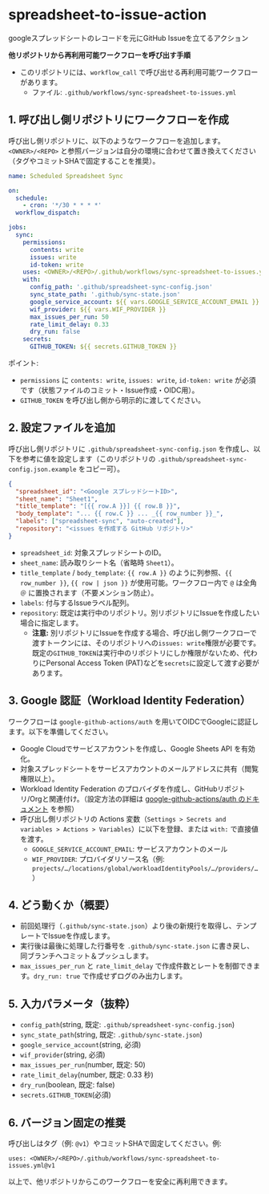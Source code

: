 # spreadsheet-to-issue-action
googleスプレッドシートのレコードを元にGitHub Issueを立てるアクション

**他リポジトリから再利用可能ワークフローを呼び出す手順**

- このリポジトリには、`workflow_call` で呼び出せる再利用可能ワークフローがあります。
  - ファイル: `.github/workflows/sync-spreadsheet-to-issues.yml`

## 1. 呼び出し側リポジトリにワークフローを作成

呼び出し側リポジトリに、以下のようなワークフローを追加します。`<OWNER>/<REPO>` と参照バージョンは自分の環境に合わせて置き換えてください（タグやコミットSHAで固定することを推奨）。

```yaml
name: Scheduled Spreadsheet Sync

on:
  schedule:
    - cron: '*/30 * * * *'
  workflow_dispatch:

jobs:
  sync:
    permissions:
      contents: write
      issues: write
      id-token: write
    uses: <OWNER>/<REPO>/.github/workflows/sync-spreadsheet-to-issues.yml@vX.Y.Z
    with:
      config_path: '.github/spreadsheet-sync-config.json'
      sync_state_path: '.github/sync-state.json'
      google_service_account: ${{ vars.GOOGLE_SERVICE_ACCOUNT_EMAIL }}
      wif_provider: ${{ vars.WIF_PROVIDER }}
      max_issues_per_run: 50
      rate_limit_delay: 0.33
      dry_run: false
    secrets:
      GITHUB_TOKEN: ${{ secrets.GITHUB_TOKEN }}
```

ポイント:
- `permissions` に `contents: write`, `issues: write`, `id-token: write` が必須です（状態ファイルのコミット・Issue作成・OIDC用）。
- `GITHUB_TOKEN` を呼び出し側から明示的に渡してください。

## 2. 設定ファイルを追加

呼び出し側リポジトリに `.github/spreadsheet-sync-config.json` を作成し、以下を参考に値を設定します（このリポジトリの `.github/spreadsheet-sync-config.json.example` をコピー可）。

```json
{
  "spreadsheet_id": "<Google スプレッドシートID>",
  "sheet_name": "Sheet1",
  "title_template": "[{{ row.A }}] {{ row.B }}",
  "body_template": "... {{ row.C }} ... _{{ row_number }}_",
  "labels": ["spreadsheet-sync", "auto-created"],
  "repository": "<issues を作成する GitHub リポジトリ>"
}
```

- `spreadsheet_id`: 対象スプレッドシートのID。
- `sheet_name`: 読み取りシート名（省略時 `Sheet1`）。
- `title_template` / `body_template`: `{{ row.A }}` のように列参照、`{{ row_number }}`, `{{ row | json }}` が使用可能。ワークフロー内で `@` は全角 `＠` に置換されます（不要メンション防止）。
- `labels`: 付与するIssueラベル配列。
- `repository`: 既定は実行中のリポジトリ。別リポジトリにIssueを作成したい場合に指定します。
  - **注意:** 別リポジトリにIssueを作成する場合、呼び出し側ワークフローで渡すトークンには、そのリポジトリへの`issues: write`権限が必要です。既定の`GITHUB_TOKEN`は実行中のリポジトリにしか権限がないため、代わりにPersonal Access Token (PAT)などを`secrets`に設定して渡す必要があります。

## 3. Google 認証（Workload Identity Federation）

ワークフローは `google-github-actions/auth` を用いてOIDCでGoogleに認証します。以下を準備してください。

- Google Cloudでサービスアカウントを作成し、Google Sheets API を有効化。
- 対象スプレッドシートをサービスアカウントのメールアドレスに共有（閲覧権限以上）。
- Workload Identity Federation のプロバイダを作成し、GitHubリポジトリ/Orgと関連付け。（設定方法の詳細は [google-github-actions/auth のドキュメント](https://github.com/google-github-actions/auth#setting-up-workload-identity-federation) を参照）
- 呼び出し側リポジトリの Actions 変数（`Settings > Secrets and variables > Actions > Variables`）に以下を登録、または `with:` で直接値を渡す。
  - `GOOGLE_SERVICE_ACCOUNT_EMAIL`: サービスアカウントのメール
  - `WIF_PROVIDER`: プロバイダリソース名（例: `projects/…/locations/global/workloadIdentityPools/…/providers/…`）

## 4. どう動くか（概要）

- 前回処理行（`.github/sync-state.json`）より後の新規行を取得し、テンプレートでIssueを作成します。
- 実行後は最後に処理した行番号を `.github/sync-state.json` に書き戻し、同ブランチへコミット＆プッシュします。
- `max_issues_per_run` と `rate_limit_delay` で作成件数とレートを制御できます。`dry_run: true` で作成せずログのみ出力します。

## 5. 入力パラメータ（抜粋）

- `config_path`(string, 既定: `.github/spreadsheet-sync-config.json`)
- `sync_state_path`(string, 既定: `.github/sync-state.json`)
- `google_service_account`(string, 必須)
- `wif_provider`(string, 必須)
- `max_issues_per_run`(number, 既定: 50)
- `rate_limit_delay`(number, 既定: 0.33 秒)
- `dry_run`(boolean, 既定: false)
- `secrets.GITHUB_TOKEN`(必須)

## 6. バージョン固定の推奨

呼び出しはタグ（例: `@v1`）やコミットSHAで固定してください。例:

```
uses: <OWNER>/<REPO>/.github/workflows/sync-spreadsheet-to-issues.yml@v1
```

以上で、他リポジトリからこのワークフローを安全に再利用できます。
